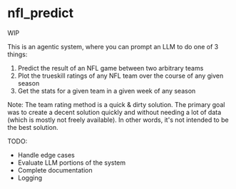 # nfl_predict

WIP

This is an agentic system, where you can prompt an LLM to do one of 3 things:

1. Predict the result of an NFL game between two arbitrary teams
2. Plot the trueskill ratings of any NFL team over the course of any given season
3. Get the stats for a given team in a given week of any season


Note: The team rating method is a quick & dirty solution. The primary goal was to create a decent solution quickly and without needing a lot of data (which is mostly not freely available). In other words, it's not intended to be the best solution.

TODO:
- Handle edge cases
- Evaluate LLM portions of the system
- Complete documentation
- Logging